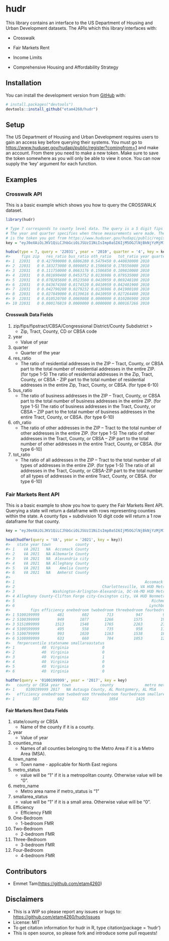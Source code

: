 
<!-- README.md is generated from README.Rmd. Please edit that file -->

# hudr

<!-- badges: start -->
<!-- badges: end -->

This library contains an interface to the US Department of Housing and
Urban Development datasets. The APIs which this library interfaces with:

-   Crosswalk

-   Fair Markets Rent

-   Income Limits

-   Comprehensive Housing and Affordability Strategy

## Installation

You can install the development version from
[GitHub](https://github.com/) with:

``` r
# install.packages("devtools")
devtools::install_github("etam4260/hudr")
```

## Setup

The US Department of Housing and Urban Development requires users to
gain an access key before querying their systems. You must go to
<https://www.huduser.gov/hudapi/public/register?comingfrom=1> and make
an account. From there you need to make a new token. Make sure to save
the token somewhere as you will only be able to view it once. You can
now supply the ‘key’ argument for each function.

## Examples

### Crosswalk API

This is a basic example which shows you how to query the CROSSWALK
dataset.

``` r
library(hudr)

# Type 7 corresponds to county level data. The query is a 5 digit fips code.
# The year and quarter specifies when these measurements were made. The key
# is the token you got from https://www.huduser.gov/hudapi/public/register?comingfrom=1
key = "eyJ0eXAiOiJKV1QiLCJhbGciOiJSUzI1NiIsImp0aSI6IjM5OGJlNjBkNjYzMjM1ZmE2NzQxYWY5ZmViM2QzMDBkNDY3NTliYjgzMzhmNjJiZTE3ZDc4MmE0YWNhYjU2ZmMyMTIxMjM1MjJkYTVjNzY1In0.eyJhdWQiOiI2IiwianRpIjoiMzk4YmU2MGQ2NjMyMzVmYTY3NDFhZjlmZWIzZDMwMGQ0Njc1OWJiODMzOGY2MmJlMTdkNzgyYTRhY2FiNTZmYzIxMjEyMzUyMmRhNWM3NjUiLCJpYXQiOjE2NDI5ODg1MTgsIm5iZiI6MTY0Mjk4ODUxOCwiZXhwIjoxOTU4NTIxMzE3LCJzdWIiOiIyOTA3NCIsInNjb3BlcyI6W119.Ke0N8s797ohuGArbGb7rAMsLKDAWqP6mdItM8KjFQjHDMn8NYBazD8WopijiezC4wgV-n4n41NW4tSivV8yVow"

hudcw(type = 7, query = '22031', year = '2010', quarter = '4', key = key)
#>     fips zip   res_ratio bus_ratio oth_ratio   tot_ratio year quarter
#> 1  22031   0 0.427990000 0.6806280 0.5479450 0.440830000 2010       4
#> 2  22031   0 0.183273000 0.0890052 0.1506850 0.178556000 2010       4
#> 3  22031   0 0.111750000 0.0663176 0.1506850 0.109810000 2010       4
#> 4  22031   0 0.081690400 0.0453752 0.0136986 0.079535000 2010       4
#> 5  22031   0 0.070285600 0.0523560 0.0410959 0.069248100 2010       4
#> 6  22031   0 0.043674300 0.0174520 0.0410959 0.042401900 2010       4
#> 7  22031   0 0.042790200 0.0279232 0.0136986 0.041900100 2010       4
#> 8  22031   0 0.027849000 0.0139616 0.0410959 0.027264400 2010       4
#> 9  22031   0 0.010520700 0.0069808 0.0000000 0.010286900 2010       4
#> 10 22031   0 0.000176819 0.0000000 0.0000000 0.000167266 2010       4
```

#### Crosswalk Data Fields

1.  zip/fips/fipstract/CBSA/Congressional District/County
    Subdistrict &gt;
    -   Zip, Tract, County, CD or CBSA code
2.  year
    -   Value of year
3.  quarter
    -   Quarter of the year
4.  res\_ratio
    -   The ratio of residential addresses in the ZIP – Tract, County,
        or CBSA part to the total number of residential addresses in the
        entire ZIP. (for type 1-5) The ratio of residential addresses in
        the Zip, Tract, County, or CBSA - ZIP part to the total number
        of residential addresses in the entire Zip, Tract, County, or
        CBSA. (for type 6-10)
5.  bus\_ratio
    -   The ratio of business addresses in the ZIP – Tract, County, or
        CBSA part to the total number of business addresses in the
        entire ZIP. (for type 1-5) The ratio of business addresses in
        the Tract, County, or CBSA – ZIP part to the total number of
        business addresses in the entire Tract, County, or CBSA. (for
        type 6-10)
6.  oth\_ratio
    -   The ratio of other addresses in the ZIP – Tract to the total
        number of other addresses in the entire ZIP. (for type 1-5) The
        ratio of other addresses in the Tract, County, or CBSA – ZIP
        part to the total number of other addresses in the entire Tract,
        County, or CBSA. (for type 6-10)
7.  tot\_ratio
    -   The ratio of all addresses in the ZIP – Tract to the total
        number of all types of addresses in the entire ZIP. (for type
        1-5) The ratio of all addresses in the Tract, County, or
        CBSA-ZIP part to the total number of all types of addresses in
        the entire Tract, County, or CBSA. (for type 6-10)

### Fair Markets Rent API

This is a basic example to show you how to query the Fair Markets Rent
API. Querying a state will return a dataframe with rows representing
counties within the state. A county fips + subdivision 10 digit code
will return a 1 row dataframe for that county.

``` r
key = "eyJ0eXAiOiJKV1QiLCJhbGciOiJSUzI1NiIsImp0aSI6IjM5OGJlNjBkNjYzMjM1ZmE2NzQxYWY5ZmViM2QzMDBkNDY3NTliYjgzMzhmNjJiZTE3ZDc4MmE0YWNhYjU2ZmMyMTIxMjM1MjJkYTVjNzY1In0.eyJhdWQiOiI2IiwianRpIjoiMzk4YmU2MGQ2NjMyMzVmYTY3NDFhZjlmZWIzZDMwMGQ0Njc1OWJiODMzOGY2MmJlMTdkNzgyYTRhY2FiNTZmYzIxMjEyMzUyMmRhNWM3NjUiLCJpYXQiOjE2NDI5ODg1MTgsIm5iZiI6MTY0Mjk4ODUxOCwiZXhwIjoxOTU4NTIxMzE3LCJzdWIiOiIyOTA3NCIsInNjb3BlcyI6W119.Ke0N8s797ohuGArbGb7rAMsLKDAWqP6mdItM8KjFQjHDMn8NYBazD8WopijiezC4wgV-n4n41NW4tSivV8yVow"

head(hudfmr(query = 'VA', year = '2021', key = key))
#>   state year town           county
#> 1    VA 2021   NA  Accomack County
#> 2    VA 2021   NA Albemarle County
#> 3    VA 2021   NA  Alexandria city
#> 4    VA 2021   NA Alleghany County
#> 5    VA 2021   NA    Amelia County
#> 6    VA 2021   NA   Amherst County
#>                                                                          metro
#> 1                                                          Accomack County, VA
#> 2                                       Charlottesville, VA HUD Metro FMR Area
#> 3                 Washington-Arlington-Alexandria, DC-VA-MD HUD Metro FMR Area
#> 4 Alleghany County-Clifton Forge city-Covington city, VA HUD Nonmetro FMR Area
#> 5                                                             Richmond, VA MSA
#> 6                                                            Lynchburg, VA MSA
#>         fips efficiency onebedroom twobedroom threebedroom fourbedroom
#> 1 5100199999        481        602        713          947         967
#> 2 5100399999        949       1077       1266         1575        1965
#> 3 5151099999       1513       1548       1765         2263        2742
#> 4 5100599999        495        558        735          958        1142
#> 5 5100799999        993       1020       1163         1538        1840
#> 6 5100999999        633        660        784         1053        1241
#>   fmrpercentile statename smallareastatus
#> 1            40  Virginia               0
#> 2            40  Virginia               0
#> 3            40  Virginia               1
#> 4            40  Virginia               0
#> 5            40  Virginia               0
#> 6            40  Virginia               0

hudfmr(query = '0100199999', year = '2017', key = key)
#>   county or CBSA year town             county              metro metrostatus
#> 1     0100199999 2017   NA Autauga County, AL Montgomery, AL MSA           1
#>   efficiency onebedroom twobedroom threebedroom fourbedroom smallareastatus
#> 1        587        682        822         1054        1425               0
```

#### Fair Markets Rent Data Fields

1.  state/county or CBSA
    -   Name of the county if it is a county.
2.  year
    -   Value of year
3.  counties\_msa
    -   Names of all counties belonging to the Metro Area if it is a
        Metro Area (MSA).
4.  town\_name
    -   Town name - applicable for North East regions
5.  metro\_status
    -   value will be “1” if it is a metropolitan county. Otherwise
        value will be “0”.
6.  metro\_name
    -   Metro area name if metro\_status is “1”
7.  smallarea\_status
    -   value will be “1” if it is a small area. Otherwise value will be
        “0”.
8.  Efficiency
    -   Efficiency FMR
9.  One-Bedroom
    -   1-bedroom FMR
10. Two-Bedroom
    -   2-bedroom FMR
11. Three-Bedroom
    -   3-bedroom FMR
12. Four-Bedroom
    -   4-bedroom FMR

## Contributors

-   Emmet Tam(<https://github.com/etam4260>)

## Disclaimers

-   This is a WIP so please report any issues or bugs to:
    <https://github.com/etam4260/hudr/issues>
-   License: MIT
-   To get citation information for hudr in R, type citation(package =
    ‘hudr’)
-   This is open source, so please fork and introduce some pull
    requests!

